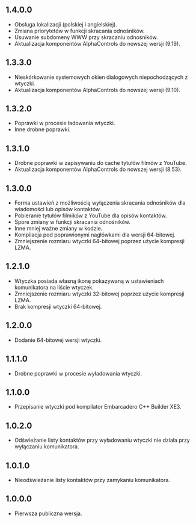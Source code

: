 1.4.0.0
-----
* Obsługa lokalizacji (polskiej i angielskiej).
* Zmiana priorytetów w funkcji skracania odnośników.
* Usuwanie subdomeny WWW przy skracaniu odnośników.
* Aktualizacja komponentów AlphaControls do nowszej wersji (9.19).

1.3.3.0
-----
* Nieskórkowanie systemowych okien dialogowych niepochodzących z wtyczki.
* Aktualizacja komponentów AlphaControls do nowszej wersji (9.10).

1.3.2.0
-----
* Poprawki w procesie ładowania wtyczki.
* Inne drobne poprawki.

1.3.1.0
-----
* Drobne poprawki w zapisywaniu do cache tytułów filmów z YouTube.
* Aktualizacja komponentów AlphaControls do nowszej wersji (8.53).

1.3.0.0
-----
* Forma ustawień z możliwością wyłączenia skracania odnośników dla wiadomości lub opisów kontaktów.
* Pobieranie tytułów filmików z YouTube dla opisów kontaktów.
* Spore zmiany w funkcji skracania odnośników.
* Inne mniej ważne zmiany w kodzie.
* Kompilacja pod poprawionymi nagłówkami dla wersji 64-bitowej.
* Zmniejszenie rozmiaru wtyczki 64-bitowej poprzez użycie kompresji LZMA.

1.2.1.0
-----
* Wtyczka posiada własną ikonę pokazywaną w ustawieniach komunikatora na liście wtyczek.
* Zmniejszenie rozmiaru wtyczki 32-bitowej poprzez użycie kompresji LZMA.
* Brak kompresji wtyczki 64-bitowej.

1.2.0.0
-----
* Dodanie 64-bitowej wersji wtyczki.

1.1.1.0
-----
* Drobne poprawki w procesie wyładowania wtyczki.

1.1.0.0
-----
* Przepisanie wtyczki pod kompilator Embarcadero C++ Builder XE3.

1.0.2.0
-----
* Odświeżanie listy kontaktów przy wyładowaniu wtyczki nie działa przy wyłączaniu komunikatora.

1.0.1.0
-----
* Nieodświeżanie listy kontaktów przy zamykaniu komunikatora.

1.0.0.0
-----
* Pierwsza publiczna wersja.